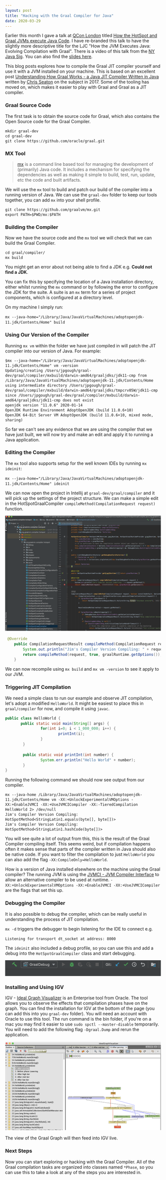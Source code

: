 ```yaml
---
layout: post
title: "Hacking with the Graal Compiler for Java"
date: 2020-03-29
---
```


Earlier this month I gave a talk at [QCon London](https://qconlondon.com) titled [How the HotSpot and Graal JVMs execute Java Code](https://qconlondon.com/london2020/presentation/hotspot-graal-jvms-execute-java-code).
I have re-branded this talk to have the slightly more descriptive title for the LJC "How the JVM Executes Java: Evolving Compilation with Graal".
There is a video of this talk from the [NY Java Sig](https://youtu.be/oIcU6Emxj_s). 
You can also find the [slides here](/assets/slide-decks/graal-compiler-java-printable.pdf).

This blog posts explores how to compile the Graal JIT compiler yourself and use it with a JVM installed on your machine. 
This is based on an excellent post [Understanding How Graal Works - a Java JIT Compiler Written in Java](https://chrisseaton.com/truffleruby/jokerconf17/) written by [Chris Seaton](https://chrisseaton.com) on the subject in 2017.
Some of the tooling has moved on, which makes it easier to play with Graal and Graal as a JIT compiler. 

### Graal Source Code

The first task is to obtain the source code for Graal, which also contains the Open Source code for the Graal Compiler.

```shell
mkdir graal-dev
cd graal-dev
git clone https://github.com/oracle/graal.git
```

### MX Tool

> [mx](https://github.com/graalvm/mx) is a command line based tool for managing the development of (primarily) Java code. 
> It includes a mechanism for specifying the dependencies as well as making it simple to build, test, run, update, etc the code and built artifacts. 

We will use the `mx` tool to build and patch our build of the compiler into a running version of Java.
We can use the `graal-dev` folder to keep our tools together, you can add `mx` into your shell profile. 

```shell
git clone https://github.com/graalvm/mx.git
export PATH=$PWD/mx:$PATH 
```

### Building the Compiler

Now we have the source code and the `mx` tool we will check that we can build the Graal Compiler.

```shell
cd graal/compiler/
mx build
```

You might get an error about not being able to find a JDK e.g. **Could not find a JDK**.

You can fix this by specifying the location of a Java installation directory, either whilst running the `mx` command or by following the error to configure the JDK for the suite.
A suite is an `mx` term for a series of project components, which is configured at a directory level.

On my machine I simply run:

`mx --java-home="/Library/Java/JavaVirtualMachines/adoptopenjdk-11.jdk/Contents/Home" build`

### Using Our Version of the Compiler

Running `mx vm` within the folder we have just compiled in will patch the JIT compiler into our version of Java. 
For example:

```shell
$mx --java-home="/Library/Java/JavaVirtualMachines/adoptopenjdk-11.jdk/Contents/Home" vm -version 
Updating/creating /Users/jpgough/graal-dev/graal/compiler/mxbuild/darwin-amd64/graaljdks/jdk11-cmp from /Library/Java/JavaVirtualMachines/adoptopenjdk-11.jdk/Contents/Home using intermediate directory /Users/jpgough/graal-dev/graal/compiler/mxbuild/darwin-amd64/graaljdks/tmpcrv05W/jdk11-cmp since /Users/jpgough/graal-dev/graal/compiler/mxbuild/darwin-amd64/graaljdks/jdk11-cmp does not exist
openjdk version "11.0.6" 2020-01-14
OpenJDK Runtime Environment AdoptOpenJDK (build 11.0.6+10)
OpenJDK 64-Bit Server VM AdoptOpenJDK (build 11.0.6+10, mixed mode, sharing)
```

So far we can't see any evidence that we are using the compiler that we have just built, we will now try and make an edit and apply it to running a Java application.

### Editing the Compiler

The `mx` tool also supports setup for the well known IDEs by running `mx ideinit`:

`mx --java-home="/Library/Java/JavaVirtualMachines/adoptopenjdk-11.jdk/Contents/Home" ideinit`

We can now open the project in Intellij at `graal-dev/graal/compiler` and it will pick up the settings of the project structure.
We can make a simple edit in the HotSpotGraalCompiler `compileMethod(CompilationRequest request)` function.

<p align="center">
  <img class="blog-image-terminal" src="/assets/images/blog/graal-hacking/hotspot-graal-compiler.png">
</p>

```java
 @Override
    public CompilationRequestResult compileMethod(CompilationRequest request) {
        System.out.println("Jim's Compiler Version Compiling: " + request.getMethod());
        return compileMethod(request, true, graalRuntime.getOptions());
    }
```

We can now recompile using `mx build` and `mx vm -version` to see it apply to our JVM.

### Triggering JIT Compilation

We need a simple class to run our example and observe JIT compilation, let's adopt a modified `HelloWorld`.
It might be easiest to place this in `graal/compiler` for now, and compile it using `javac`.

```java
public class HelloWorld {
       public static void main(String[] args) {
                for(int i=0; i < 1_000_000; i++) {
                        printInt(i);
                }
        }

        public static void printInt(int number) {
                System.err.println("Hello World" + number);
        }
}
```

Running the following command we should now see output from our compiler. 

```
mx --java-home /Library/Java/JavaVirtualMachines/adoptopenjdk-11.jdk/Contents/Home vm -XX:+UnlockExperimentalVMOptions -XX:+EnableJVMCI -XX:+UseJVMCICompiler -XX:-TieredCompilation HelloWorld 2> /dev/null 
Jim's Compiler Version Compiling: HotSpotMethod<StringLatin1.equals(byte[], byte[])>
Jim's Compiler Version Compiling: HotSpotMethod<StringLatin1.hashCode(byte[])>
```

You will see quite a lot of output from this, this is the result of the Graal Compiler compiling itself. 
This seems weird, but if compilation happens often it makes sense that parts of the compiler written in Java should also be native code.
If you want to filter the compilation to just `HelloWorld` you can also add the flag `-XX:CompileOnly=HelloWorld`.

How is a version of Java installed elsewhere on the machine using the Graal compiler?
The running JVM is using the [JVMCI - JVM Compiler Interface](https://openjdk.java.net/jeps/243) to allow an alternative compiler to be used at runtime. 
`-XX:+UnlockExperimentalVMOptions -XX:+EnableJVMCI -XX:+UseJVMCICompiler` are the flags that set this up.

### Debugging the Compiler

It is also possible to debug the compiler, which can be really useful in understanding the process of JIT compilation.

`mx -d` triggers the debugger to begin listening for the IDE to connect e.g.

`Listening for transport dt_socket at address: 8000`

The `ideinit` also included a debug profile, so you can use this and add a debug into the `HotSpotGraalCompiler` class and start debugging. 

<p align="center">
  <img class="blog-image-terminal" src="/assets/images/blog/graal-hacking/debug.png">
</p>

### Installing and Using IGV

IGV - [Ideal Graph Visualizer](https://www.oracle.com/downloads/graalvm-downloads.html) is an Enterprise tool from Oracle.
The tool allows you to observe the effects that compilation phases have on the graph. 
You can find the installation for IGV at the bottom of the page (you can add this into you `graal-dev` folder).
You will need an account with Oracle to use this tool. 
The run command is the bin folder, if you're on a mac you may find it easier to use `sudo spctl --master-disable` temporarily.
You will need to add the following flag `-Dgraal.Dump` and rerun the application. 

<p align="center">
  <img class="blog-image-terminal" src="/assets/images/blog/graal-hacking/igv.png">
</p>

The view of the Graal Graph will then feed into IGV live. 

### Next Steps

Now you can start exploring or hacking with the Graal Compiler. 
All of the Graal compilation tasks are organized into classes named `*Phase`, so you can use this to take a look at any of the steps you are interested in. 

